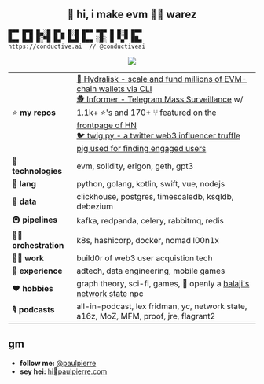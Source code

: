 <h2 align="center">👋 hi, i make evm 🏴‍☠️ warez</h2> 

```
█▀▀ █▀█ █▄░█ █▀▄ █░█ █▀▀ ▀█▀ █ █░█ █▀▀
█▄▄ █▄█ █░▀█ █▄▀ █▄█ █▄▄ ░█░ █ ▀▄▀ ██▄
https://conductive.ai  // @conductiveai
```
<p align="center">
    <img src="https://media3.giphy.com/media/13AN8X7jBIm15m/giphy.gif?cid=ecf05e47hbftijbdtts4c5s72mfce7uql2uir1i60gcyp9z2&rid=giphy.gif&ct=g" align="center"/>
</p>

| | |
|---------------|-----|
| ⭐️ **my repos**   | [ 🐙 Hydralisk - scale and fund millions of EVM-chain wallets via CLI](https://github.com/paulpierre/hydralisk) <br> [ 🕵️ Informer - Telegram Mass Surveillance](https://github.com/paulpierre/informer) w/ 1.1k+ ⭐️'s and 170+ ⑂ featured on the [frontpage of HN](https://news.ycombinator.com/item?id=21750353) <br> [ 🐦 twig.py - a twitter web3 influencer truffle pig used for finding engaged users](https://github.com/paulpierre/twig) |
| 🧠 **technologies**  | evm, solidity, erigon, geth, gpt3  |
| 💬 **lang**   | python, golang, kotlin, swift, vue, nodejs |
| 💽 **data**    | clickhouse, postgres, timescaledb, ksqldb, debezium |
| 🚇 **pipelines** | kafka, redpanda, celery, rabbitmq, redis |
| 🧑‍🍳 **orchestration**    | k8s, hashicorp, docker, nomad l00n1x |
| 👷‍♂️ **work**  | build0r of web3 user acquistion tech |
| 🌱 **experience**  | adtech, data engineering, mobile games |
| ❤️ **hobbies** | graph theory, sci-fi, games, 🤖 openly a [balaji's network state](https://thenetworkstate.com/) npc |
| 🎙️ **podcasts** | all-in-podcast, lex fridman, yc, network state, a16z, MoZ, MFM, proof, jre, flagrant2 |



## gm

<ul>
  <li><b>follow me: </b> <a href="https://twitter.com/paulpierre" target="_blank">@paulpierre</a></li>
  <li><b>sey hei: </b> <a href="#">hi🍜paulpierre.com</a></li>
</ul>
